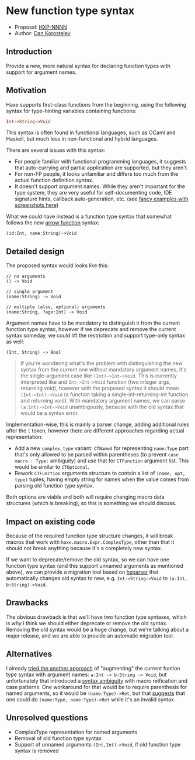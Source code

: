 # New function type syntax

* Proposal: [HXP-NNNN](0000-new-function-type.md)
* Author: [Dan Korostelev](https://github.com/nadako)

## Introduction

Provide a new, more natural syntax for declaring function types with support for argument names.

## Motivation

Haxe supports first-class functions from the beginning, using the following syntax for type-hinting
variables containing functions:

```haxe
Int->String->Void
```

This syntax is often found in functional languages, such as OCaml and Haskell, but much less
in non-functional and hybrid languages.

There are several issues with this syntax:

 * For people familiar with functional programming languages, it suggests that auto-currying and partial application are supported, but they aren't.
 * For non-FP people, it looks unfamiliar and differs too much from the actual function definition syntax.
 * It doesn't support argument names. While they aren't important for the type system, they are very useful for self-documenting code, IDE signature hints, callback auto-generation, etc. (see [fancy examples with screenshots here](https://github.com/HaxeFoundation/haxe/pull/6428#issue-239976019))

What we could have instead is a function type syntax that somewhat follows the new [arrow function](https://github.com/HaxeFoundation/haxe-evolution/blob/master/proposals/0002-arrow-functions.md) syntax:

```
(id:Int, name:String)->Void
```

## Detailed design

The proposed syntax would looks like this:

```
// no arguments
() -> Void

// single argument
(name:String) -> Void

// multiple (also, optional) arguments
(name:String, ?age:Int) -> Void
```

Argument names have to be mandatory to distinguish it from the current function type syntax,
however if we deprecate and remove the current syntax someday, we could lift the restriction
and support type-only syntax as well:

```
(Int, String) -> Bool
```

> If you're wondering what's the problem with distinguishing the new syntax from the current one without mandatory argument names, it's the single-argument case like `(Int)->Int->Void`. This is currently interpreted like and `Int->Int->Void` function (two integer args, returning void),
however with the proposed syntax it should mean `(Int->Int)->Void` (a function taking a single-int-returning-int function and returning void). With mandatory argument names, we can parse
`(a:Int)->Int->Void` unambigously, because with the old syntax that would be a syntax error.

Implementation-wise, this is mainly a parser change, adding additional rules after the `(` token,
however there are different approaches regarding actual representation:

 * Add a new `complex_type` variant: `CTNamed` for representing `name:Type` part that's only allowed to be parsed within parentheses (to prevent `case macro : Type:` ambiguity) and use that for `CTFunction` argument list. This would be similar to `CTOptional`.
 * Rework `CTFunction` arguments structure to contain a list of `(name, opt, type)` tuples, having empty string for names when the value comes from parsing old function type syntax.

Both options are viable and both will require changing macro data structures (which is breaking), so this is something we should discuss.

## Impact on existing code

Because of the required function type structure changes, it will break macros that work
with `haxe.macro.Expr.ComplexType`, other than that it should not break anything because
it's a completely new syntax.

If we want to deprecate/remove the old syntax, so we can have one function type syntax (and
this support unnamed arguments as mentioned above), we can provide a migration tool based on
[hxparser](https://github.com/vshaxe/hxparser) that automatically changes old syntax to new,
e.g. `Int->String->Void` to `(a:Int, b:String)->Void`.

## Drawbacks

The obvious drawback is that we'll have two function type syntaxes, which is why I think we should
either deprecate or remove the old syntax. Removing the old syntax would be a huge change, but
we're talking about a major release, and we are able to provide an automatic migration tool.

## Alternatives

I already [tried the another approach](https://github.com/HaxeFoundation/haxe/pull/6428) of "augmenting" the current funtion type syntax with argument names: `a:Int -> b:String -> Void`,
but unfortunately that introduced a [syntax ambiguity](https://github.com/HaxeFoundation/haxe/issues/6433) with macro reification and case patterns. One workaround for that would be to require parenthesis for named arguments, so it would be `(name:Type)->Ret`, but that [suggests](https://github.com/HaxeFoundation/haxe/pull/6428#issuecomment-312671102) that one could do `(name:Type, name:Type)->Ret` while it's an invalid syntax.

## Unresolved questions

 * ComplexType representation for named arguments
 * Removal of old function type syntax
 * Support of unnamed arguments `(Int,Int)->Void`, if old function type syntax is removed
